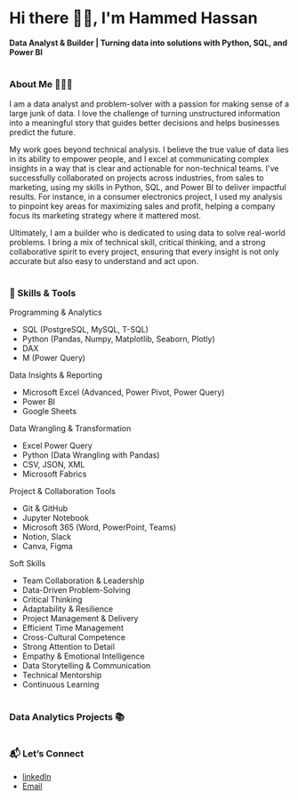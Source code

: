 #                     Hi there 👋🏽, I'm Hammed Hassan

**Data Analyst & Builder | Turning data into solutions with Python, SQL, and Power BI**
#

### About Me 👩🏽‍💻
I am a data analyst and problem-solver with a passion for making sense of a large junk of data. I love the challenge of turning unstructured information into a meaningful story that guides better decisions and helps businesses predict the future.

My work goes beyond technical analysis. I believe the true value of data lies in its ability to empower people, and I excel at communicating complex insights in a way that is clear and actionable for non-technical teams. I've successfully collaborated on projects across industries, from sales to marketing, using my skills in Python, SQL, and Power BI to deliver impactful results. For instance, in a consumer electronics project, I used my analysis to pinpoint key areas for maximizing sales and profit, helping a company focus its marketing strategy where it mattered most.

Ultimately, I am a builder who is dedicated to using data to solve real-world problems. I bring a mix of technical skill, critical thinking, and a strong collaborative spirit to every project, ensuring that every insight is not only accurate but also easy to understand and act upon.

#
### 🧠 Skills & Tools
 Programming & Analytics
 - SQL (PostgreSQL, MySQL, T-SQL)
 - Python (Pandas, Numpy, Matplotlib, Seaborn, Plotly)
 - DAX
 - M (Power Query)

 Data Insights & Reporting
- Microsoft Excel (Advanced, Power Pivot, Power Query)
- Power BI
- Google Sheets

 Data Wrangling & Transformation
 - Excel Power Query
 - Python (Data Wrangling with Pandas)
 - CSV, JSON, XML
 - Microsoft Fabrics

 Project & Collaboration Tools
 - Git & GitHub
 - Jupyter Notebook
 - Microsoft 365 (Word, PowerPoint, Teams)
 - Notion, Slack
 - Canva, Figma

 Soft Skills
 - Team Collaboration & Leadership
 - Data-Driven Problem-Solving
 - Critical Thinking
 - Adaptability & Resilience
 - Project Management & Delivery
 - Efficient Time Management
 - Cross-Cultural Competence
 - Strong Attention to Detail
 - Empathy & Emotional Intelligence
 - Data Storytelling & Communication
 - Technical Mentorship
 - Continuous Learning

#

### Data Analytics Projects 📚

#
### 📬 Let’s Connect
- [linkedIn](https://www.linkedin.com/in/hassanhammed/)
- [Email](hassanhammedoladimeji.hh@gmail.com)

